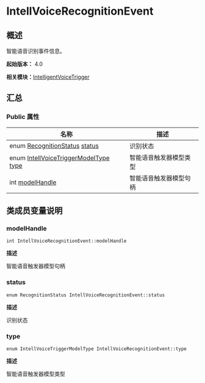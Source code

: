 # IntellVoiceRecognitionEvent


## 概述

智能语音识别事件信息。

**起始版本：** 4.0

**相关模块：**[IntelligentVoiceTrigger](_intelligent_voice_trigger.md)


## 汇总


### Public 属性

| 名称 | 描述 | 
| -------- | -------- |
| enum [RecognitionStatus](_intelligent_voice_trigger.md#recognitionstatus) [status](#status) | 识别状态  | 
| enum [IntellVoiceTriggerModelType](_intelligent_voice_trigger.md#intellvoicetriggermodeltype) [type](#type) | 智能语音触发器模型类型  | 
| int [modelHandle](#modelhandle) | 智能语音触发器模型句柄  | 


## 类成员变量说明


### modelHandle

```
int IntellVoiceRecognitionEvent::modelHandle
```
**描述**

智能语音触发器模型句柄


### status

```
enum RecognitionStatus IntellVoiceRecognitionEvent::status
```
**描述**

识别状态


### type

```
enum IntellVoiceTriggerModelType IntellVoiceRecognitionEvent::type
```
**描述**

智能语音触发器模型类型
